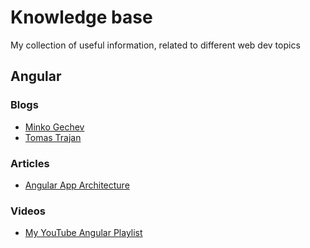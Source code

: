 # Knowledge base
My collection of useful information, related to different web dev topics

## Angular 

### Blogs
- [Minko Gechev](https://blog.mgechev.com/)
- [Tomas Trajan](https://medium.com/@tomastrajan)

### Articles

- [Angular App Architecture](https://medium.com/@tomastrajan/6-best-practices-pro-tips-for-angular-cli-better-developer-experience-7b328bc9db81)

### Videos
- [My YouTube Angular Playlist](https://www.youtube.com/playlist?list=PLgxIWyhARVtnq3pQHJ8SuIhblZ4EAG6D-)
